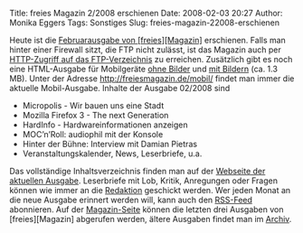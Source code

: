 Title: freies Magazin 2/2008 erschienen
Date: 2008-02-03 20:27
Author: Monika Eggers
Tags: Sonstiges
Slug: freies-magazin-22008-erschienen

Heute ist die [Februarausgabe von
[freies][Magazin]](ftp://ftp.freiesmagazin.de/2008/freiesMagazin-2008-02.pdf)
erschienen. Falls man hinter einer Firewall sitzt, die FTP nicht
zulässt, ist das Magazin auch per [HTTP-Zugriff auf das
FTP-Verzeichnis](http://www.freiesmagazin.de/ftp/2008/freiesMagazin-2008-02.pdf)
zu erreichen. Zusätzlich gibt es noch eine HTML-Ausgabe für Mobilgeräte
[ohne
Bilder](http://www.freiesmagazin.de/mobil/freiesMagazin-2008-02.html)
und [mit
Bildern](http://www.freiesmagazin.de/mobil/freiesMagazin-2008-02-bilder.html)
(ca. 1.3 MB). Unter der Adresse <http://freiesmagazin.de/mobil/> findet
man immer die aktuelle Mobil-Ausgabe. Inhalte der Ausgabe 02/2008 sind


-   Micropolis - Wir bauen uns eine Stadt
-   Mozilla Firefox 3 - The next Generation
-   HardInfo - Hardwareinformationen anzeigen
-   MOC’n’Roll: audiophil mit der Konsole
-   Hinter der Bühne: Interview mit Damian Pietras
-   Veranstaltungskalender, News, Leserbriefe, u.a.


Das vollständige Inhaltsverzeichnis finden man auf der [Webseite der
aktuellen Ausgabe](http://www.freiesmagazin.de/freiesMagazin-2008-02).
Leserbriefe mit Lob, Kritik, Anregungen oder Fragen können wie immer an
die [Redaktion](http://www.freiesmagazin.de/kontakt) geschickt werden.
Wer jeden Monat an die neue Ausgabe erinnert werden will, kann auch den
[RSS-Feed](http://www.freiesmagazin.de/rss.xml) abonnieren. Auf der
[Magazin-Seite](http://www.freiesmagazin.de/magazin) können die letzten
drei Ausgaben von
[freies][Magazin]
abgerufen werden, ältere Ausgaben findet man im
[Archiv](http://www.freiesmagazin.de/archiv).


<!--break--><!--break-->

